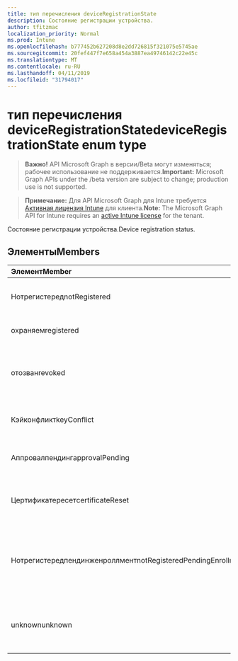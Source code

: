 ```yaml
---
title: тип перечисления deviceRegistrationState
description: Состояние регистрации устройства.
author: tfitzmac
localization_priority: Normal
ms.prod: Intune
ms.openlocfilehash: b777452b627208d8e2dd726815f321075e5745ae
ms.sourcegitcommit: 20fef447f7e658a454a3887ea49746142c22e45c
ms.translationtype: MT
ms.contentlocale: ru-RU
ms.lasthandoff: 04/11/2019
ms.locfileid: "31794017"
---
```

# <a name="deviceregistrationstate-enum-type"></a><span data-ttu-id="d572e-103">тип перечисления deviceRegistrationState</span><span class="sxs-lookup"><span data-stu-id="d572e-103">deviceRegistrationState enum type</span></span>

> <span data-ttu-id="d572e-104">**Важно!** API Microsoft Graph в версии/Beta могут изменяться; рабочее использование не поддерживается.</span><span class="sxs-lookup"><span data-stu-id="d572e-104">**Important:** Microsoft Graph APIs under the /beta version are subject to change; production use is not supported.</span></span>

> <span data-ttu-id="d572e-105">**Примечание:** Для API Microsoft Graph для Intune требуется [Активная лицензия Intune](https://go.microsoft.com/fwlink/?linkid=839381) для клиента.</span><span class="sxs-lookup"><span data-stu-id="d572e-105">**Note:** The Microsoft Graph API for Intune requires an [active Intune license](https://go.microsoft.com/fwlink/?linkid=839381) for the tenant.</span></span>

<span data-ttu-id="d572e-106">Состояние регистрации устройства.</span><span class="sxs-lookup"><span data-stu-id="d572e-106">Device registration status.</span></span>

## <a name="members"></a><span data-ttu-id="d572e-107">Элементы</span><span class="sxs-lookup"><span data-stu-id="d572e-107">Members</span></span>
|<span data-ttu-id="d572e-108">Элемент</span><span class="sxs-lookup"><span data-stu-id="d572e-108">Member</span></span>|<span data-ttu-id="d572e-109">Значение</span><span class="sxs-lookup"><span data-stu-id="d572e-109">Value</span></span>|<span data-ttu-id="d572e-110">Описание</span><span class="sxs-lookup"><span data-stu-id="d572e-110">Description</span></span>|
|:---|:---|:---|
|<span data-ttu-id="d572e-111">Нотрегистеред</span><span class="sxs-lookup"><span data-stu-id="d572e-111">notRegistered</span></span>|<span data-ttu-id="d572e-112">нуль</span><span class="sxs-lookup"><span data-stu-id="d572e-112">0</span></span>|<span data-ttu-id="d572e-113">Устройство не зарегистрировано.</span><span class="sxs-lookup"><span data-stu-id="d572e-113">The device is not registered.</span></span>|
|<span data-ttu-id="d572e-114">охраняем</span><span class="sxs-lookup"><span data-stu-id="d572e-114">registered</span></span>|<span data-ttu-id="d572e-115">2</span><span class="sxs-lookup"><span data-stu-id="d572e-115">2</span></span>|<span data-ttu-id="d572e-116">Устройство зарегистрировано.</span><span class="sxs-lookup"><span data-stu-id="d572e-116">The device is registered.</span></span>|
|<span data-ttu-id="d572e-117">отозван</span><span class="sxs-lookup"><span data-stu-id="d572e-117">revoked</span></span>|<span data-ttu-id="d572e-118">4</span><span class="sxs-lookup"><span data-stu-id="d572e-118">3</span></span>|<span data-ttu-id="d572e-119">Устройство заблокировано, очищено или снято.</span><span class="sxs-lookup"><span data-stu-id="d572e-119">The device has been blocked, wiped or retired.</span></span>|
|<span data-ttu-id="d572e-120">Кэйконфликт</span><span class="sxs-lookup"><span data-stu-id="d572e-120">keyConflict</span></span>|<span data-ttu-id="d572e-121">SP4</span><span class="sxs-lookup"><span data-stu-id="d572e-121">4</span></span>|<span data-ttu-id="d572e-122">У устройства есть конфликт ключей.</span><span class="sxs-lookup"><span data-stu-id="d572e-122">The device has a key conflict.</span></span>|
|<span data-ttu-id="d572e-123">Аппровалпендинг</span><span class="sxs-lookup"><span data-stu-id="d572e-123">approvalPending</span></span>|<span data-ttu-id="d572e-124">17:00</span><span class="sxs-lookup"><span data-stu-id="d572e-124">5</span></span>|<span data-ttu-id="d572e-125">Устройство ожидает утверждения.</span><span class="sxs-lookup"><span data-stu-id="d572e-125">The device is pending approval.</span></span>|
|<span data-ttu-id="d572e-126">Цертификатересет</span><span class="sxs-lookup"><span data-stu-id="d572e-126">certificateReset</span></span>|<span data-ttu-id="d572e-127">ICMPv6</span><span class="sxs-lookup"><span data-stu-id="d572e-127">6</span></span>|<span data-ttu-id="d572e-128">Сертификат устройства сброшен.</span><span class="sxs-lookup"><span data-stu-id="d572e-128">The device certificate has been reset.</span></span>|
|<span data-ttu-id="d572e-129">Нотрегистередпендинженроллмент</span><span class="sxs-lookup"><span data-stu-id="d572e-129">notRegisteredPendingEnrollment</span></span>|<span data-ttu-id="d572e-130">см</span><span class="sxs-lookup"><span data-stu-id="d572e-130">7</span></span>|<span data-ttu-id="d572e-131">Устройство не зарегистрировано и находится в состоянии ожидания регистрации.</span><span class="sxs-lookup"><span data-stu-id="d572e-131">The device is not registered and pending enrollment.</span></span>|
|<span data-ttu-id="d572e-132">unknown</span><span class="sxs-lookup"><span data-stu-id="d572e-132">unknown</span></span>|<span data-ttu-id="d572e-133">8,5</span><span class="sxs-lookup"><span data-stu-id="d572e-133">8</span></span>|<span data-ttu-id="d572e-134">Состояние регистрации устройства неизвестно.</span><span class="sxs-lookup"><span data-stu-id="d572e-134">The device registration status is unknown.</span></span>|






